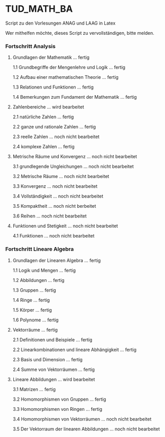 # TUD_MATH_BA
Script zu den Vorlesungen ANAG und LAAG in Latex

Wer mithelfen möchte, dieses Script zu vervollständigen, bitte melden.

### Fortschritt Analysis
1. Grundlagen der Mathematik ... fertig

   1.1 Grundbegriffe der Mengenlehre und Logik ... fertig
  
   1.2 Aufbau einer mathematischen Theorie ... fertig
  
   1.3 Relationen und Funktionen ... fertig
  
   1.4 Bemerkungen zum Fundament der Mathematik ... fertig
  

2. Zahlenbereiche ... wird bearbeitet

   2.1 natürliche Zahlen ... fertig
  
   2.2 ganze und rationale Zahlen ... fertig
  
   2.3 reelle Zahlen ... noch nicht bearbeitet
   
   2.4 komplexe Zahlen ... fertig
   
3. Metrische Räume und Konvergenz ... noch nicht bearbeitet
   
   3.1 grundlegende Ungleichungen ... noch nicht bearbeitet
   
   3.2 Metrische Räume ... noch nicht bearbeitet
   
   3.3 Konvergenz ... noch nicht bearbeitet
   
   3.4 Vollständigkeit ... noch nicht bearbeitet
   
   3.5 Kompaktheit ... noch nicht berbeitet
   
   3.6 Reihen ... noch nicht bearbeitet
   
4. Funktionen und Stetigkeit ... noch nicht bearbeitet
   
   4.1 Funktionen ... noch nicht bearbeitet
  
### Fortschritt Lineare Algebra
1. Grundlagen der Linearen Algebra ... fertig

   1.1 Logik und Mengen ... fertig
       
   1.2 Abbildungen ... fertig
   
   1.3 Gruppen ... fertig
   
   1.4 Ringe ... fertig
   
   1.5 Körper ... fertig
   
   1.6 Polynome ... fertig
   
2. Vektorräume ... fertig

   2.1 Definitionen und Beispiele ... fertig
   
   2.2 Linearkombinationen und lineare Abhängigkeit ... fertig
   
   2.3 Basis und Dimension ... fertig
   
   2.4 Summe von Vektorräumen ... fertig
   
3. Lineare Abbildungen ... wird bearbeitet

   3.1 Matrizen ... fertig
   
   3.2 Homomorphismen von Gruppen ... fertig
   
   3.3 Homomorphismen von Ringen ... fertig
   
   3.4 Homomorphismen von Vektorräumen ... noch nicht bearbeitet
   
   3.5 Der Vektorraum der linearen Abbildungen ... noch nicht bearbeitet
